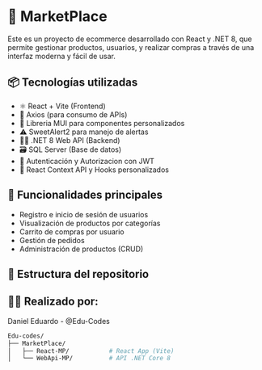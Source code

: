 # 🛒 MarketPlace

Este es un proyecto de ecommerce desarrollado con React y .NET 8, que permite gestionar productos, usuarios, y realizar compras a través de una interfaz moderna y fácil de usar.

## 📦 Tecnologías utilizadas

- ⚛️ React + Vite (Frontend)
- 🧾 Axios (para consumo de APIs)
- 📖 Libreria MUI para componentes personalizados
- ⚠️ SweetAlert2 para manejo de alertas
- 🧑‍💻 .NET 8 Web API (Backend)
- 🗃️ SQL Server (Base de datos)
- 🔐 Autenticación y Autorizacion con JWT
- 🧠 React Context API y Hooks personalizados

## 🚀 Funcionalidades principales

- Registro e inicio de sesión de usuarios
- Visualización de productos por categorías
- Carrito de compras por usuario
- Gestión de pedidos
- Administración de productos (CRUD)

## 📂 Estructura del repositorio

## 🧑‍💻 Realizado por:
 Daniel Eduardo - @Edu-Codes


```bash
Edu-codes/
├── MarketPlace/
│   ├── React-MP/           # React App (Vite)
│   └── WebApi-MP/          # API .NET Core 8

